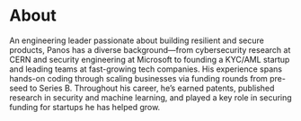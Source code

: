 # About

An engineering leader passionate about building resilient and secure products, Panos has a diverse background—from cybersecurity research at CERN and security engineering at Microsoft to founding a KYC/AML startup and leading teams at fast-growing tech companies. His experience spans hands-on coding through scaling businesses via funding rounds from pre-seed to Series B. Throughout his career, he’s earned patents, published research in security and machine learning, and played a key role in securing funding for startups he has helped grow.
